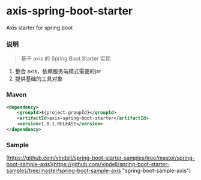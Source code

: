 # axis-spring-boot-starter
Axis starter for spring boot

### 说明


 > 基于 axis 的 Spring Boot Starter 实现

1. 整合 axis，依赖服务端模式需要的jar
2. 提供基础的工具对象

### Maven

``` xml
<dependency>
	<groupId>${project.groupId}</groupId>
	<artifactId>axis-spring-boot-starter</artifactId>
	<version>1.0.1.RELEASE</version>
</dependency>
```

### Sample

[https://github.com/vindell/spring-boot-starter-samples/tree/master/spring-boot-sample-axis](https://github.com/vindell/spring-boot-starter-samples/tree/master/spring-boot-sample-axis "spring-boot-sample-axis")

